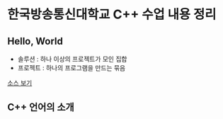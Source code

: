 # 한국방송통신대학교 C++ 수업 내용 정리

## Hello, World

- 솔루션 : 하나 이상의 프로젝트가 모인 집합
- 프로젝트 : 하나의 프로그램을 만드는 묶음

[소스 보기](./CppPrj/FirstStep/FirstStep.cpp)

## C++ 언어의 소개
